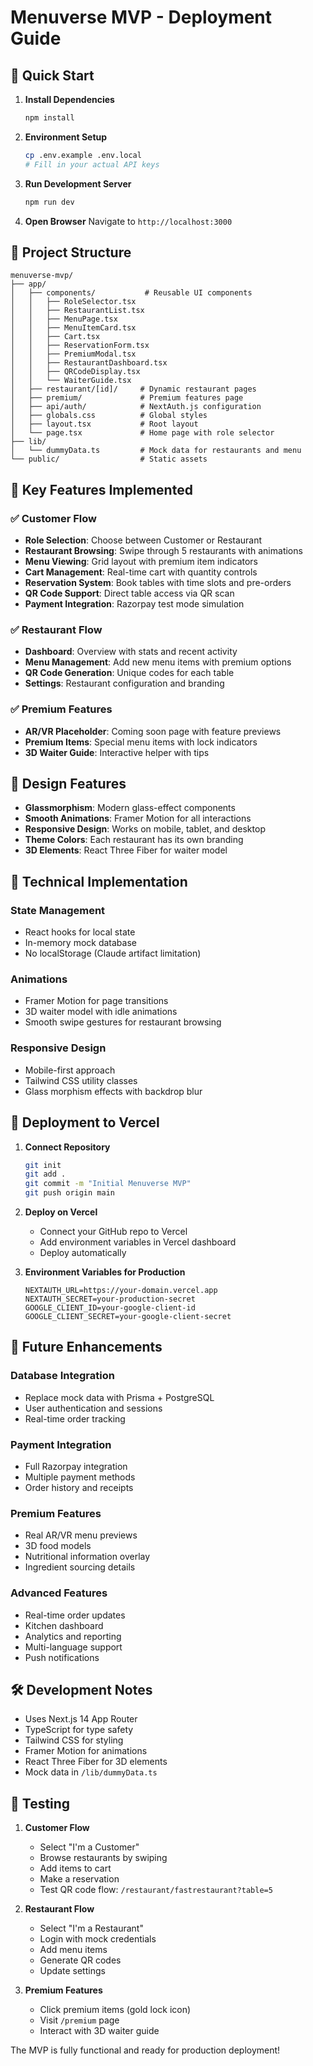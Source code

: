 # Menuverse MVP - Deployment Guide

## 🚀 Quick Start

1. **Install Dependencies**
   ```bash
   npm install
   ```

2. **Environment Setup**
   ```bash
   cp .env.example .env.local
   # Fill in your actual API keys
   ```

3. **Run Development Server**
   ```bash
   npm run dev
   ```

4. **Open Browser**
   Navigate to `http://localhost:3000`

## 📁 Project Structure

```
menuverse-mvp/
├── app/
│   ├── components/           # Reusable UI components
│   │   ├── RoleSelector.tsx
│   │   ├── RestaurantList.tsx
│   │   ├── MenuPage.tsx
│   │   ├── MenuItemCard.tsx
│   │   ├── Cart.tsx
│   │   ├── ReservationForm.tsx
│   │   ├── PremiumModal.tsx
│   │   ├── RestaurantDashboard.tsx
│   │   ├── QRCodeDisplay.tsx
│   │   └── WaiterGuide.tsx
│   ├── restaurant/[id]/     # Dynamic restaurant pages
│   ├── premium/             # Premium features page
│   ├── api/auth/            # NextAuth.js configuration
│   ├── globals.css          # Global styles
│   ├── layout.tsx           # Root layout
│   └── page.tsx             # Home page with role selector
├── lib/
│   └── dummyData.ts         # Mock data for restaurants and menu
└── public/                  # Static assets
```

## 🎯 Key Features Implemented

### ✅ Customer Flow
- **Role Selection**: Choose between Customer or Restaurant
- **Restaurant Browsing**: Swipe through 5 restaurants with animations
- **Menu Viewing**: Grid layout with premium item indicators
- **Cart Management**: Real-time cart with quantity controls
- **Reservation System**: Book tables with time slots and pre-orders
- **QR Code Support**: Direct table access via QR scan
- **Payment Integration**: Razorpay test mode simulation

### ✅ Restaurant Flow
- **Dashboard**: Overview with stats and recent activity
- **Menu Management**: Add new menu items with premium options
- **QR Code Generation**: Unique codes for each table
- **Settings**: Restaurant configuration and branding

### ✅ Premium Features
- **AR/VR Placeholder**: Coming soon page with feature previews
- **Premium Items**: Special menu items with lock indicators
- **3D Waiter Guide**: Interactive helper with tips

## 🎨 Design Features

- **Glassmorphism**: Modern glass-effect components
- **Smooth Animations**: Framer Motion for all interactions
- **Responsive Design**: Works on mobile, tablet, and desktop
- **Theme Colors**: Each restaurant has its own branding
- **3D Elements**: React Three Fiber for waiter model

## 🔧 Technical Implementation

### State Management
- React hooks for local state
- In-memory mock database
- No localStorage (Claude artifact limitation)

### Animations
- Framer Motion for page transitions
- 3D waiter model with idle animations
- Smooth swipe gestures for restaurant browsing

### Responsive Design
- Mobile-first approach
- Tailwind CSS utility classes
- Glass morphism effects with backdrop blur

## 🚀 Deployment to Vercel

1. **Connect Repository**
   ```bash
   git init
   git add .
   git commit -m "Initial Menuverse MVP"
   git push origin main
   ```

2. **Deploy on Vercel**
   - Connect your GitHub repo to Vercel
   - Add environment variables in Vercel dashboard
   - Deploy automatically

3. **Environment Variables for Production**
   ```
   NEXTAUTH_URL=https://your-domain.vercel.app
   NEXTAUTH_SECRET=your-production-secret
   GOOGLE_CLIENT_ID=your-google-client-id
   GOOGLE_CLIENT_SECRET=your-google-client-secret
   ```

## 🔮 Future Enhancements

### Database Integration
- Replace mock data with Prisma + PostgreSQL
- User authentication and sessions
- Real-time order tracking

### Payment Integration
- Full Razorpay integration
- Multiple payment methods
- Order history and receipts

### Premium Features
- Real AR/VR menu previews
- 3D food models
- Nutritional information overlay
- Ingredient sourcing details

### Advanced Features
- Real-time order updates
- Kitchen dashboard
- Analytics and reporting
- Multi-language support
- Push notifications

## 🛠 Development Notes

- Uses Next.js 14 App Router
- TypeScript for type safety
- Tailwind CSS for styling
- Framer Motion for animations
- React Three Fiber for 3D elements
- Mock data in `/lib/dummyData.ts`

## 📱 Testing

1. **Customer Flow**
   - Select "I'm a Customer"
   - Browse restaurants by swiping
   - Add items to cart
   - Make a reservation
   - Test QR code flow: `/restaurant/fastrestaurant?table=5`

2. **Restaurant Flow**
   - Select "I'm a Restaurant" 
   - Login with mock credentials
   - Add menu items
   - Generate QR codes
   - Update settings

3. **Premium Features**
   - Click premium items (gold lock icon)
   - Visit `/premium` page
   - Interact with 3D waiter guide

The MVP is fully functional and ready for production deployment!